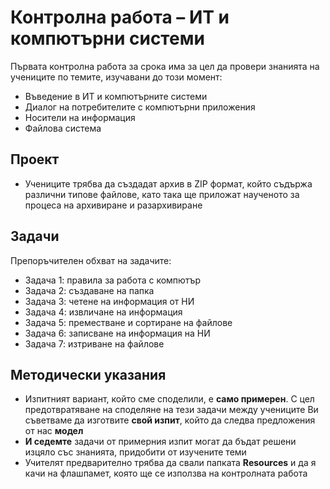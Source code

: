 # Контролна работа – ИТ и компютърни системи 
Първата контролна работа за срока има за цел да провери знанията на учениците по темите, изучавани до този момент:
 - Въведение в ИТ и компютърните системи
 - Диалог на потребителите с компютърни приложения
 - Носители на информация
 - Файлова система

## Проект
 - Учениците трябва да създадат архив в ZIP формат, който съдържа различни типове файлове, като така ще приложат наученото за процеса на архивиране и разархивиране

## Задачи
Препоръчителен обхват на задачите:
 - Задача 1: правила за работа с компютър
 - Задача 2: създаване на папка
 - Задача 3: четене на информация от НИ
 - Задача 4: извличане на информация
 - Задача 5: преместване и сортиране на файлове
 - Задача 6: записване на информация на НИ
 - Задача 7: изтриване на файлове

## Методически указания
 - Изпитният вариант, който сме споделили, е **само примерен**. С цел предотвратяване на споделяне на тези задачи между учениците Ви съветваме да изготвите **свой изпит**, който да следва предложения от нас **модел**
 - **И седемте** задачи от примерния изпит могат да бъдат решени изцяло със знанията, придобити от изучените теми
 - Учителят предварително трябва да свали папката **Resources** и да я качи на флашпамет, която ще се използва на контролната работа
